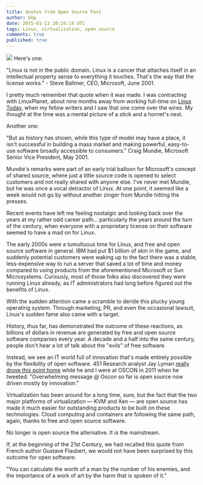```yaml
---
title: Quotes from Open Source Past
author: bkp
date: 2015-01-13 20:24:14 UTC
tags: Linux, virtualization, open source
comments: true
published: true
---
```


![](blog/Tux.png) Here's one:

"Linux is not in the public domain. Linux is a cancer that attaches itself in an intellectual property sense to everything it touches. That's the way that the license works." - Steve Ballmer, CEO, Microsoft, June 2001.

I pretty much remember that quote when it was made. I was contracting with LinuxPlanet, about nine months away from working full-time on [Linux Today](http://www.linuxtoday.com/), when my fellow writers and I saw that one come over the wires. My thought at the time was a mental picture of a stick and a hornet's nest.

Another one: 

"But as history has shown, while this type of model may have a place, it isn't successful in building a mass market and making powerful, easy-to-use software broadly accessible to consumers." Craig Mundie, Microsoft Senior Vice President, May 2001.

Mundie's remarks were part of an early trial balloon for Microsoft's concept of shared source, where just a little source code is opened to select customers and not really shared with anyone else. I've never met Mundie, but he was once a vocal detractor of Linux. At one point, it seemed like a week would not go by without another zinger from Mundie hitting the presses.

Recent events have left me feeling nostalgic and looking back over the years at my rather odd career path... particularly the years around the turn of the century, when everyone with a proprietary license on their software seemed to have a mad on for Linux. 

The early 2000s were a tumultuous time for Linux, and free and open source software in general. IBM had put $1 billion of skin in the game, and suddenly potential customers were waking up to the fact there was a stable, less-expensive way to run a server that saved a lot of time and money compared to using products from the aforementioned Microsoft or Sun Microsystems. Curiously, most of those folks also discovered they were running Linux already, as IT administrators had long before figured out the benefits of Linux.

With the sudden attention came a scramble to deride this plucky young operating system. Through marketing, PR, and even the occasional lawsuit, Linux's sudden fame also came with a target.

History, thus far, has demonstrated the outcome of these reactions, as billions of dollars in revenue are generated by free and open source software companies every year. A decade and a half into the same century, people don't hear a lot of talk about the "evils" of free software. 

Instead, we see an IT world full of innovation that's made entirely possible by the flexibility of open software. 451 Research analyst Jay Lyman [really drove this point home](http://twitter.com/#!/ripcitylyman/status/96260257868824578) while he and I were at OSCON in 2011 when he tweeted: "Overwhelming message @ Oscon so far is open source now driven mostly by innovation."

Virtualization has been around for a long time, sure, but the fact that the two major platforms of virtualization &mdash;
 KVM and Xen &mdash;
 are open source has made it much easier for outstanding products to be built on these technologies. Cloud computing and containers are following the same path, again, thanks to free and open source software. 

No longer is open source the alternative. It *is* the mainstream.

If, at the beginning of the 21st Century, we had recalled this quote from French author Gustave Flaubert, we would not have been surprised by this outcome for open software:

"You can calculate the worth of a man by the number of his enemies, and the importance of a work of art by the harm that is spoken of it."